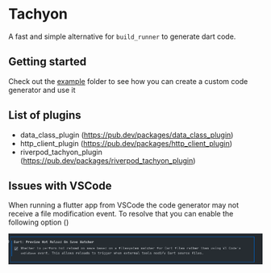 # Tachyon

A fast and simple alternative for `build_runner` to generate dart code.

## Getting started

Check out the [example](https://github.com/spideythewebhead/tachyon/tree/main/example) folder to see how you can create a custom code generator
and use it

## List of plugins

- data_class_plugin (https://pub.dev/packages/data_class_plugin)
- http_client_plugin (https://pub.dev/packages/http_client_plugin)
- riverpod_tachyon_plugin (https://pub.dev/packages/riverpod_tachyon_plugin)

## Issues with VSCode

When running a flutter app from VSCode the code generator may not receive a file modification event.
To resolve that you can enable the following option ()

<img src="https://raw.githubusercontent.com/spideythewebhead/tachyon/main/images/vscode_watcher_option.png">